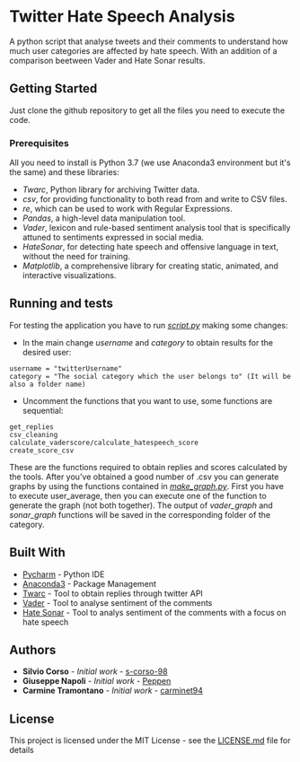 # Twitter Hate Speech Analysis

A python script that analyse tweets and their comments to understand how much user categories are affected by hate speech. With an addition of a comparison beetween Vader and Hate Sonar results.

## Getting Started
Just clone the github repository to get all the files you need to execute the code.


### Prerequisites

All you need to install is Python 3.7 (we use Anaconda3 environment but it's the same) and these libraries:
* *Twarc*, Python library for archiving Twitter data.
* *csv*, for providing functionality to both read from and write to CSV files.
* *re*, which can be used to work with Regular Expressions.
* *Pandas*, a high-level data manipulation tool.
* *Vader*, lexicon and rule-based sentiment analysis tool that is specifically attuned to sentiments expressed in social media.
* *HateSonar*, for detecting hate speech and offensive language in text, without the need for training.
* *Matplotlib*, a comprehensive library for creating static, animated, and interactive visualizations.


## Running and tests

For testing the application you have to run *[script.py](https://github.com/Peppen/Twitter_HSAnalysis/blob/main/script.py)* making some changes:

* In the main change *username* and *category* to obtain results for the desired user:
```
username = "twitterUsername"
category = "The social category which the user belongs to" (It will be also a folder name)
```
* Uncomment the functions that you want to use, some functions are sequential:
```
get_replies
csv_cleaning
calculate_vaderscore/calculate_hatespeech_score
create_score_csv 
```

These are the functions required to obtain replies and scores calculated by the tools.
After you've obtained a good number of .csv you can generate graphs by using the functions contained in *[make_graph.py](https://github.com/Peppen/Twitter_HSAnalysis/blob/main/make_graph.py)*.
First you have to execute user_average, then you can execute one of the function to generate the graph (not both together).
The output of *vader_graph* and *sonar_graph* functions will be saved in the corresponding folder of the category.



## Built With

* [Pycharm](https://www.jetbrains.com/pycharm/) - Python IDE
* [Anaconda3](https://www.anaconda.com/) - Package Management
* [Twarc](https://github.com/DocNow/twarc) - Tool to obtain replies through twitter API
* [Vader](https://github.com/cjhutto/vaderSentiment) - Tool to analyse sentiment of the comments
* [Hate Sonar](https://github.com/Hironsan/HateSonar) - Tool to analys sentiment of the comments with a focus on hate speech


## Authors

* **Silvio Corso** - *Initial work* - [s-corso-98](https://github.com/s-corso-98)
* **Giuseppe Napoli** - *Initial work* - [Peppen](https://github.com/Peppen)
* **Carmine Tramontano** - *Initial work* - [carminet94](https://github.com/carminet94)

## License

This project is licensed under the MIT License - see the [LICENSE.md](LICENSE.md) file for details
